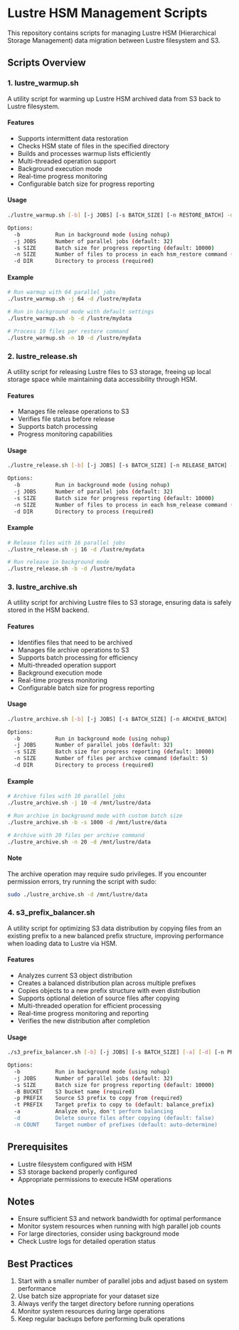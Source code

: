 # Lustre HSM Management Scripts

This repository contains scripts for managing Lustre HSM (Hierarchical Storage Management) data migration between Lustre filesystem and S3.

## Scripts Overview

### 1. lustre_warmup.sh

A utility script for warming up Lustre HSM archived data from S3 back to Lustre filesystem.

#### Features
- Supports intermittent data restoration
- Checks HSM state of files in the specified directory
- Builds and processes warmup lists efficiently
- Multi-threaded operation support
- Background execution mode
- Real-time progress monitoring
- Configurable batch size for progress reporting

#### Usage
```bash
./lustre_warmup.sh [-b] [-j JOBS] [-s BATCH_SIZE] [-n RESTORE_BATCH] -d DIRECTORY

Options:
  -b           Run in background mode (using nohup)
  -j JOBS      Number of parallel jobs (default: 32)
  -s SIZE      Batch size for progress reporting (default: 10000)
  -n SIZE      Number of files to process in each hsm_restore command (default: 5)
  -d DIR       Directory to process (required)
```

#### Example
```bash
# Run warmup with 64 parallel jobs
./lustre_warmup.sh -j 64 -d /lustre/mydata

# Run in background mode with default settings
./lustre_warmup.sh -b -d /lustre/mydata

# Process 10 files per restore command
./lustre_warmup.sh -n 10 -d /lustre/mydata
```

### 2. lustre_release.sh

A utility script for releasing Lustre files to S3 storage, freeing up local storage space while maintaining data accessibility through HSM.

#### Features
- Manages file release operations to S3
- Verifies file status before release
- Supports batch processing
- Progress monitoring capabilities

#### Usage
```bash
./lustre_release.sh [-b] [-j JOBS] [-s BATCH_SIZE] [-n RELEASE_BATCH] -d DIRECTORY

Options:
  -b           Run in background mode (using nohup)
  -j JOBS      Number of parallel jobs (default: 32)
  -s SIZE      Batch size for progress reporting (default: 10000)
  -n SIZE      Number of files to process in each hsm_release command (default: 5)
  -d DIR       Directory to process (required)
```

#### Example
```bash
# Release files with 16 parallel jobs
./lustre_release.sh -j 16 -d /lustre/mydata

# Run release in background mode
./lustre_release.sh -b -d /lustre/mydata
```

### 3. lustre_archive.sh

A utility script for archiving Lustre files to S3 storage, ensuring data is safely stored in the HSM backend.

#### Features
- Identifies files that need to be archived
- Manages file archive operations to S3
- Supports batch processing for efficiency
- Multi-threaded operation support
- Background execution mode
- Real-time progress monitoring
- Configurable batch size for progress reporting

#### Usage
```bash
./lustre_archive.sh [-b] [-j JOBS] [-s BATCH_SIZE] [-n ARCHIVE_BATCH] -d DIRECTORY

Options:
  -b           Run in background mode (using nohup)
  -j JOBS      Number of parallel jobs (default: 32)
  -s SIZE      Batch size for progress reporting (default: 10000)
  -n SIZE      Number of files per archive command (default: 5)
  -d DIR       Directory to process (required)
```

#### Example
```bash
# Archive files with 10 parallel jobs
./lustre_archive.sh -j 10 -d /mnt/lustre/data

# Run archive in background mode with custom batch size
./lustre_archive.sh -b -s 1000 -d /mnt/lustre/data

# Archive with 20 files per archive command
./lustre_archive.sh -n 20 -d /mnt/lustre/data
```

#### Note
The archive operation may require sudo privileges. If you encounter permission errors, try running the script with sudo:
```bash
sudo ./lustre_archive.sh -d /mnt/lustre/data
```

### 4. s3_prefix_balancer.sh

A utility script for optimizing S3 data distribution by copying files from an existing prefix to a new balanced prefix structure, improving performance when loading data to Lustre via HSM.

#### Features
- Analyzes current S3 object distribution
- Creates a balanced distribution plan across multiple prefixes
- Copies objects to a new prefix structure with even distribution
- Supports optional deletion of source files after copying
- Multi-threaded operation for efficient processing
- Real-time progress monitoring and reporting
- Verifies the new distribution after completion

#### Usage
```bash
./s3_prefix_balancer.sh [-b] [-j JOBS] [-s BATCH_SIZE] [-a] [-d] [-n PREFIX_COUNT] -B BUCKET -p SOURCE_PREFIX [-t TARGET_PREFIX]

Options:
  -b           Run in background mode (using nohup)
  -j JOBS      Number of parallel jobs (default: 32)
  -s SIZE      Batch size for progress reporting (default: 10000)
  -B BUCKET    S3 bucket name (required)
  -p PREFIX    Source S3 prefix to copy from (required)
  -t PREFIX    Target prefix to copy to (default: balance_prefix)
  -a           Analyze only, don't perform balancing
  -d           Delete source files after copying (default: false)
  -n COUNT     Target number of prefixes (default: auto-determine)
```

## Prerequisites
- Lustre filesystem configured with HSM
- S3 storage backend properly configured
- Appropriate permissions to execute HSM operations

## Notes
- Ensure sufficient S3 and network bandwidth for optimal performance
- Monitor system resources when running with high parallel job counts
- For large directories, consider using background mode
- Check Lustre logs for detailed operation status

## Best Practices
1. Start with a smaller number of parallel jobs and adjust based on system performance
2. Use batch size appropriate for your dataset size
3. Always verify the target directory before running operations
4. Monitor system resources during large operations
5. Keep regular backups before performing bulk operations